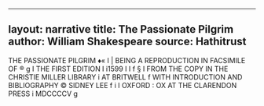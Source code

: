 ---
layout: narrative
title: The Passionate Pilgrim
author: William Shakespeare
source: Hathitrust
 ---
 
 THE PASSIONATE PILGRIM ♦«
I
| BEING A REPRODUCTION IN FACSIMILE OF ®
g
I THE FIRST EDITION I
i1599 I
I f
§ I
FROM THE COPY IN THE CHRISTIE MILLER LIBRARY i AT BRITWELL f
WITH INTRODUCTION AND BIBLIOGRAPHY © SIDNEY LEE f
 i I
OXFORD :
OX
AT THE CLARENDON PRESS i MDCCCCV g
